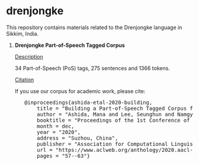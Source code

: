 # drenjongke
This repository contains materials related to the Drenjongke language in Sikkim, India. 

1. **Drenjongke Part-of-Speech Tagged Corpus**

      <ins>Description</ins>
      
      34 Part-of-Speech (PoS) tags, 275 sentences and 1366 tokens.

      <ins>Citation</ins>

      If you use our corpus for academic work, please cite:
      <pre>
      @inproceedings{ashida-etal-2020-building,
          title = "Building a Part-of-Speech Tagged Corpus for Drenjongke (Bhutia)",
          author = "Ashida, Mana and Lee, Seunghun and Namgyal, Kunzang",
          booktitle = "Proceedings of the 1st Conference of the Asia-Pacific Chapter of the Association for Computational Linguistics and the 10th International Joint Conference on Natural Language Processing: Student Research Workshop",
          month = dec,
          year = "2020",
          address = "Suzhou, China",
          publisher = "Association for Computational Linguistics",
          url = "https://www.aclweb.org/anthology/2020.aacl-srw.9",
          pages = "57--63"}
      </pre>
